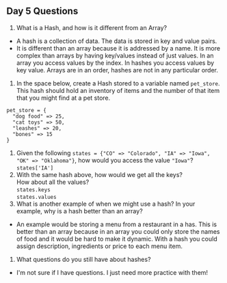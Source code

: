 ## Day 5 Questions

1. What is a Hash, and how is it different from an Array?  
- A hash is a collection of data. The data is stored in key and value pairs.
- It is different than an array because it is addressed by a name. It is more
complex than arrays by having key/values instead of just values. In an array you
access values by the index. In hashes you access values by key value. Arrays
are in an order, hashes are not in any particular order.    
1. In the space below, create a Hash stored to a variable named `pet_store`.  
This hash should hold an inventory of items and the number of that item that
you might find at a pet store.  
```
pet_store = {
  "dog food" => 25,
  "cat toys" => 50,
  "leashes" => 20,
  "bones" => 15
}
```
1. Given the following `states = {"CO" => "Colorado", "IA" => "Iowa", "OK" =>
 "Oklahoma"}`, how would you access the value `"Iowa"`?  
`states['IA']`
1. With the same hash above, how would we get all the keys?  
How about all the values?  
`states.keys`  
`states.values`
1. What is another example of when we might use a hash?  In your example, why
is a hash better than an array?  
- An example would be storing a menu from a restaurant in a has. This is better
than an array because in an array you could only store the names of food and it
would be hard to make it dynamic. With a hash you could assign description,
ingredients or price to each menu item.  
1. What questions do you still have about hashes?  
- I'm not sure if I have questions. I just need more practice with them!
